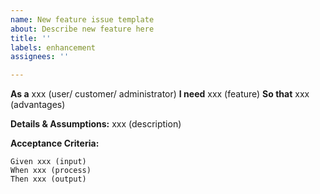 ```yaml
---
name: New feature issue template
about: Describe new feature here
title: ''
labels: enhancement
assignees: ''

---
```


**As a** xxx (user/ customer/ administrator)
**I need** xxx (feature)
**So that** xxx (advantages)

**Details & Assumptions:** 
xxx (description)

**Acceptance Criteria:**

```gherkin
Given xxx (input)
When xxx (process)
Then xxx (output)
```
